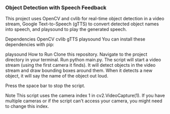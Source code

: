### Object Detection with Speech Feedback
This project uses OpenCV and cvlib for real-time object detection in a video stream, Google Text-to-Speech (gTTS) to convert detected object names into speech, and playsound to play the generated speech.

Dependencies
OpenCV
cvlib
gTTS
playsound
You can install these dependencies with pip:

playsound
How to Run
Clone this repository.
Navigate to the project directory in your terminal.
Run python main.py.
The script will start a video stream (using the first camera it finds). It will detect objects in the video stream and draw bounding boxes around them. When it detects a new object, it will say the name of the object out loud.

Press the space bar to stop the script.

Note
This script uses the camera index 1 in cv2.VideoCapture(1). If you have multiple cameras or if the script can't access your camera, you might need to change this index.

